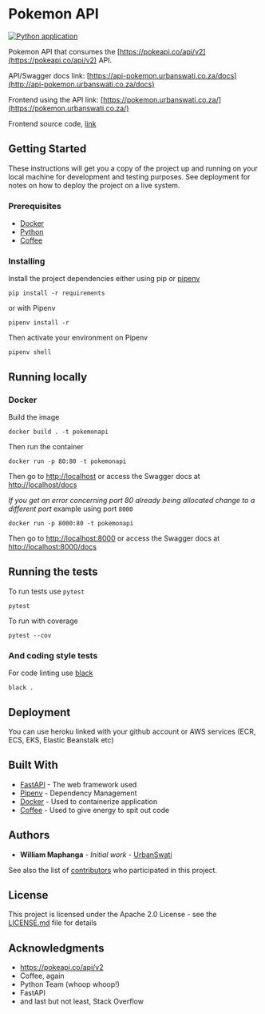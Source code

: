 # Pokemon API
[![Python application](https://github.com/UrbanSwati/pokemonapi/actions/workflows/python-app.yml/badge.svg)](https://github.com/UrbanSwati/pokemonapi/actions/workflows/python-app.yml)


Pokemon API that consumes the [https://pokeapi.co/api/v2](https://pokeapi.co/api/v2) API.

API/Swagger docs link: [https://api-pokemon.urbanswati.co.za/docs](http://api-pokemon.urbanswati.co.za/docs)

Frontend using the API link: [https://pokemon.urbanswati.co.za/](https://pokemon.urbanswati.co.za/)

Frontend source code, [link](https://github.com/UrbanSwati/pokemon-frontend)

## Getting Started

These instructions will get you a copy of the project up and running on your local machine for development and testing purposes. See deployment for notes on how to deploy the project on a live system.

### Prerequisites

- [Docker](https://docs.docker.com/)
- [Python](https://www.python.org/downloads/)
- [Coffee]()

### Installing

Install the project dependencies either using pip or [pipenv](https://pipenv.pypa.io/en/latest/)

```
pip install -r requirements
```

or with Pipenv

```
pipenv install -r
```

Then activate your environment on Pipenv
```
pipenv shell
```

## Running locally
### Docker
Build the image
```
docker build . -t pokemonapi
```
Then run the container
```
docker run -p 80:80 -t pokemonapi 
```
Then go to [http://localhost](http://localhost) 
or access the Swagger docs at [http://localhost/docs](http://localhost/docs) 

*If you get an error concerning port 80 already being allocated change to a different port*
example using port `8000`
```
docker run -p 8000:80 -t pokemonapi 
```
Then go to [http://localhost:8000](http://localhost:8000) 
or access the Swagger docs at [http://localhost:8000/docs](http://localhost:8000/docs) 
## Running the tests

To run tests use `pytest`

```
pytest
```
To run with coverage
```
pytest --cov
```

### And coding style tests

For code linting use [black](https://pypi.org/project/black/)

```
black .
```

## Deployment

You can use heroku linked with your github account or 
AWS services (ECR, ECS, EKS, Elastic Beanstalk etc)

## Built With

* [FastAPI](https://fastapi.tiangolo.com/) - The web framework used
* [Pipenv](https://pipenv.pypa.io/en/latest/) - Dependency Management
* [Docker](https://docs.docker.com/) - Used to containerize application
* [Coffee]() - Used to give energy to spit out code

## Authors

* **William Maphanga** - *Initial work* - [UrbanSwati](https://github.com/UrbanSwati/)

See also the list of [contributors](https://github.com/UrbanSwati/pokemonapi) who participated in this project.

## License

This project is licensed under the Apache 2.0 License - see the [LICENSE.md](LICENSE.md) file for details

## Acknowledgments

* https://pokeapi.co/api/v2
* Coffee, again
* Python Team (whoop whoop!)
* FastAPI
* and last but not least, Stack Overflow
